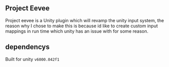 ## Project Eevee

Project eevee is a Unity plugin which will revamp the unity input system, the reason why I chose to make this is because id like to create custom input mappings in run time which unity has an issue with for some reason.

## dependencys
Built for unity `v6000.042f1`